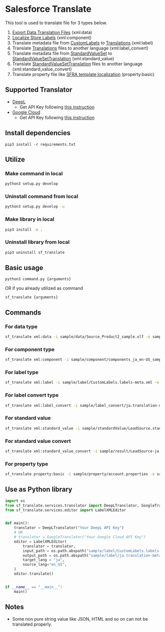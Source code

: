 # Salesforce Translate

This tool is used to translate file for 3 types below.
1. [Export Data Translation Files](https://help.salesforce.com/s/articleView?id=sf.workbench_export_data.htm&type=5) (xml:data)
1. [Localize Store Labels](https://help.salesforce.com/s/articleView?id=sf.comm_translate_store_labels_manually.htm&type=5) (xml:component) 
1. Translate metadata file from [CustomLabels](https://developer.salesforce.com/docs/atlas.en-us.244.0.api_meta.meta/api_meta/meta_customlabels.htm) to [Translations](https://developer.salesforce.com/docs/atlas.en-us.244.0.api_meta.meta/api_meta/meta_translations.htm) (xml:label)
1. Translate [Translations](https://developer.salesforce.com/docs/atlas.en-us.244.0.api_meta.meta/api_meta/meta_translations.htm) files to another language (xml:label_convert)
1. Translate metadata file from [StandardValueSet](https://developer.salesforce.com/docs/atlas.en-us.244.0.api_meta.meta/api_meta/meta_standardvalueset.htm) to [StandardValueSetTranslation](https://developer.salesforce.com/docs/atlas.en-us.api_meta.meta/api_meta/meta_standardvaluesettranslation.htm) (xml:standard_value)
1. Translate [StandardValueSetTranslation](https://developer.salesforce.com/docs/atlas.en-us.api_meta.meta/api_meta/meta_standardvaluesettranslation.htm) files to another language (xml:standard_value_convert)
1. Translate property file like [SFRA template localization](https://developer.salesforce.com/docs/commerce/b2c-commerce/guide/b2c-localization.html'#using-one-template-set-to-localize) (property:basic)

## Supported Translator
- [DeepL](https://www.deepl.com/translator)
    - Get API Key following [this instruction](https://support.deepl.com/hc/en-us/articles/360020695820-Authentication-Key)
- [Google Cloud](https://cloud.google.com/translate/docs/reference/rest/v2/translate)
    -  Get API Key following [this instruction](https://cloud.google.com/docs/authentication/api-keys?hl=ja#create)

## Install dependencies
```
pip3 install -r requirements.txt
```

## Utilize
### Make command in local
```sh
python3 setup.py develop
```

### Uninstall command from local
```sh
python3 setup.py develop -u
```

### Make library in local
```sh
pip3 install -e .
```

### Uninstall library from local
```sh
pip3 uninstall sf_translate
```

## Basic usage
```
python3 command.py {arguments}
```
OR if you already utilized as command
```
sf_translate {arguments}
```

## Commands
### For data type
```sh
sf_translate xml:data -i sample/data/Source_Product2_sample.xlf -o sample/result/RESULT_Source_Product2_sample.xlf -tl en_US -sl ja -k {api key}
```

### For component type
```sh
sf_translate xml:component -i sample/component/components_ja_en-US_sample.xlf -o sample/result/RESULT_components_ja_en-US_sample.xlf -k {api key}
```

### For label type
```sh
sf_translate xml:label -i sample/label/CustomLabels.labels-meta.xml -o sample/result/ja.translation-meta.xml -tl ja -k {api key}
```

### For label convert type
```sh
sf_translate xml:label_convert -i sample/label_convert/ja.translation-meta.xml -o sample/result/ko.translation-meta.xml -tl ko -k {api key}
```

### For standard value
```sh
sf_translate xml:standard_value -i sample/standardValue/LeadSource.standardValueSet-meta.xml -o sample/result/LeadSource-ko.standardValueSetTranslation-meta.xml -tl ko -k {api key}
```

### For standard value convert
```sh
sf_translate xml:standard_value_convert -i sample/result/LeadSource-ja.standardValueSetTranslation-meta.xml -o sample/result/LeadSource-ko.standardValueSetTranslation-meta.xml -tl ko -k {api key}
```

### For property type
```sh
sf_translate property:basic -i sample/property/account.properties -o sample/result/address_ja_JP.properties -tl ja -k {api key}
```

## Use as Python library
```python
import os
from sf_translate.services.translator import DeepLTranslator, GoogleTranslator
from sf_translate.services.editor import LabelXMLEditor


def main():
    translator = DeepLTranslator("Your DeepL API Key")
    # OR
    # translator = GoogleTranslator("Your Google Cloud API Key")
    editor = LabelXMLEditor(
        translator = translator,
        input_path = os.path.abspath("sample/label/CustomLabels.labels-meta.xml"),
        output_path = os.path.abspath("sample/label/ja.translation-meta.xml"),
        target_lang = "ja",
        source_lang="en_US",
    )
    editor.translate()


if __name__ == "__main__":
    main()

```

## Notes
- Some non pure string value like JSON, HTML and so on can not be translated properly.




